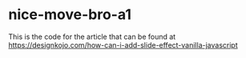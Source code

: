 # nice-move-bro-a1

This is the code for the article that can be found at https://designkojo.com/how-can-i-add-slide-effect-vanilla-javascript
